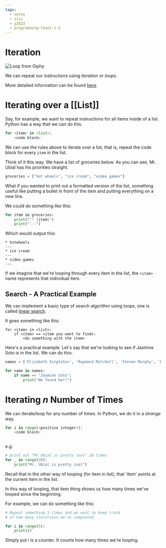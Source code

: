 ```yaml
---
tags:
  - notes
  - slss
  - y2023
  - programming-level-1-2
---
```

# Iteration

![Loop from Giphy](https://media1.giphy.com/media/6HsjDOBPwY1eIS6kE0/giphy.gif?cid=ecf05e47u4wu0hvl9m1juhmryx7t9tw7httc7qnwe9k8shyg&ep=v1_gifs_search&rid=giphy.gif&ct=g)

We can repeat our instructions using *iteration* or *loops*.

More detailed information can be found [here](https://runestone.academy/ns/books/published/thinkcspy/Strings/TraversalandtheforLoopByItem.html). 

# Iterating over a [[List]]

Say, for example, we want to repeat instructions for all items inside of a list. Python has a way that we can do this.

```python
for <item> in <list>:
	<code block>
```

We can use the rules above to iterate over a list, that is, repeat the code block for every `item` in the list.

Think of it this way. We have a list of groceries below. As you can see, Mr. Ubial has his priorities straight.

```python
groceries = ["hot wheels", "ice cream", "video games"]
```

What if you wanted to print out a formatted version of the list, something useful like putting a bullet in front of the item and putting everything on a new line.

We could do something like this:

```python
for item in groceries:
	print(f"* {item}")
	print("---")
```

Which would output this:

```console
* hotwheels
---
* ice cream
---
* video games
---
```

If we imagine that we're looping through every item in the list, the `<item>` name represents that individual item.
## Search - A Practical Example

We can implement a basic type of search algorithm using loops, one is called [linear search](https://en.wikipedia.org/wiki/Linear_search).

It goes something like this:

```pseudocodeish
for <item> in <list>:
	if <item> == <item you want to find>:
		<do something with the item>
```

Here's a practical example. Let's say that we're looking to see if Jasmine Soto is in the list. We can do this:

```python
names = ['Elizabeth Singleton', 'Raymond Mitchell', 'Steven Murphy', 'Daniel Terry', 'Glenn Fisher', 'Jasmine Soto', 'Deborah Hicks', 'Beverly Ryan', 'Jason Smith', 'Jason Washington']

for name in names:
	if name == "Jasmine Soto":
		print("We found her!")
```

# Iterating *n* Number of Times

We can iterate/loop for any number of times.
In Python, we do it in a *strange* way.

```python
for i in range(<positive integer>):
	<code block>
	
```
e.g.

```python
# print out "Mr Ubial is pretty cool" 20 times
for _ in range(20):
	print("Mr. Ubial is pretty cool")
```
Recall that in the other way of looping (for item in list), that
'item' points at the current item in the list.

In this way of looping, that item thing shows us how many times
we've looped since the beginning.

For example, we can do something like this:

```python
# Repeat something 5 times and we want to keep track
# of how many iterations we've completed

for i in range(5):
	print(i)

```
Simply put i is a counter. It counts how many times we're looping.